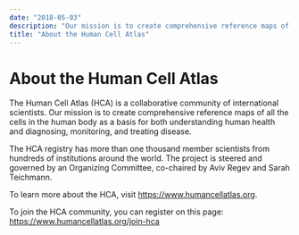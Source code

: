 ```yaml
---
date: "2018-05-03"
description: "Our mission is to create comprehensive reference maps of all the cells in the human body as a basis for both understanding human health and diagnosing, monitoring, and treating disease."
title: "About the Human Cell Atlas"
---
```


# About the Human Cell Atlas

The Human Cell Atlas (HCA) is a collaborative community of international scientists. Our mission is to create comprehensive reference maps of all the cells in the human body as a basis for both understanding human health and diagnosing, monitoring, and treating disease.

The HCA registry has more than one thousand member scientists from hundreds of institutions around the world. The project is steered and governed by an Organizing Committee, co-chaired by Aviv Regev and Sarah Teichmann.

To learn more about the HCA, visit <https://www.humancellatlas.org>.

To join the HCA community, you can register on this page: <https://www.humancellatlas.org/join-hca>
